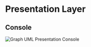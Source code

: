 <!-- markdownlint-disable MD013 -->
# Presentation Layer

## Console

![Graph UML Presentation Console](./presentation-console.graphviz.svg)
